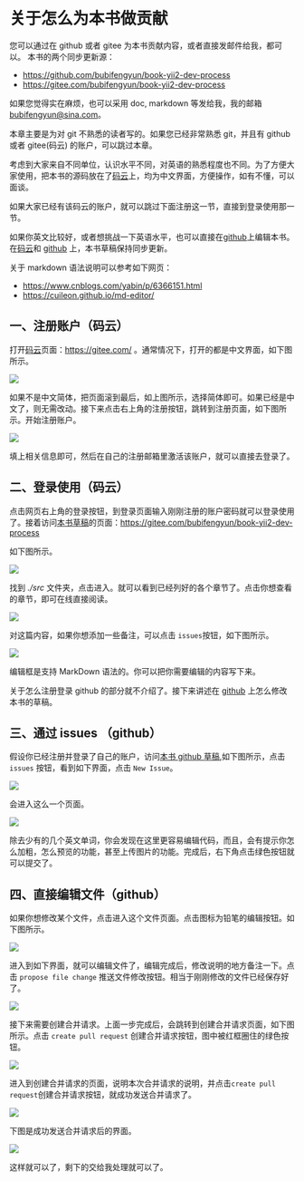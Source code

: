 # 关于怎么为本书做贡献

您可以通过在 github 或者 gitee 为本书贡献内容，或者直接发邮件给我，都可以。
本书的两个同步更新源：

+ https://github.com/bubifengyun/book-yii2-dev-process
+ https://gitee.com/bubifengyun/book-yii2-dev-process

如果您觉得实在麻烦，也可以采用 doc, markdown 等发给我，我的邮箱 bubifengyun@sina.com。

本章主要是为对 git 不熟悉的读者写的。如果您已经非常熟悉 git，并且有 github 或者 gitee(码云) 的账户，可以跳过本章。

考虑到大家来自不同单位，认识水平不同，对英语的熟悉程度也不同。为了方便大家使用，把本书的源码放在了[码云](https://gitee.com/)上，均为中文界面，方便操作，如有不懂，可以面谈。

如果大家已经有该码云的账户，就可以跳过下面注册这一节，直接到登录使用那一节。

如果你英文比较好，或者想挑战一下英语水平，也可以直接在[github](https://github.com/bubifengyun/book-yii2-dev-process)上编辑本书。在[码云](https://gitee.com/bubifengyun/book-yii2-dev-process)和 [github](https://github.com/bubifengyun/book-yii2-dev-process) 上，本书草稿保持同步更新。

关于 markdown 语法说明可以参考如下网页：

- https://www.cnblogs.com/yabin/p/6366151.html
- https://cuileon.github.io/md-editor/

## 一、注册账户（码云）

打开[码云](https://gitee.com/)页面：https://gitee.com/ 。通常情况下，打开的都是中文界面，如下图所示。

![](../images/ch-3-20-open-gitee.png)

如果不是中文简体，把页面滚到最后，如上图所示，选择简体即可。如果已经是中文了，则无需改动。接下来点击右上角的注册按钮，跳转到注册页面，如下图所示。开始注册账户。

![](../images/ch-3-20-signup-gitee.png)

填上相关信息即可，然后在自己的注册邮箱里激活该账户，就可以直接去登录了。

## 二、登录使用（码云）

点击网页右上角的登录按钮，到登录页面输入刚刚注册的账户密码就可以登录使用了。接着访问[本书草稿](https://gitee.com/bubifengyun/book-yii2-dev-process)的页面：https://gitee.com/bubifengyun/book-yii2-dev-process

如下图所示。

![](../images/ch-3-20-login-gitee.png)

找到 *./src* 文件夹，点击进入。就可以看到已经列好的各个章节了。点击你想查看的章节，即可在线直接阅读。

![](../images/ch-3-20-appb.png)

对这篇内容，如果你想添加一些备注，可以点击 `issues`按钮，如下图所示。

![](../images/ch-3-20-issue.png)

编辑框是支持 MarkDown 语法的。你可以把你需要编辑的内容写下来。

关于怎么注册登录 github 的部分就不介绍了。接下来讲述在 [github](https://github.com/bubifengyun/book-yii2-dev-process) 上怎么修改本书的草稿。

## 三、通过 issues （github）

假设你已经注册并登录了自己的账户，访问[本书 github 草稿](https://github.com/bubifengyun/book-yii2-dev-process),如下图所示，点击 `issues` 按钮，看到如下界面，点击 `New Issue`。

![](../images/ch-3-20-github-issues.png)

会进入这么一个页面。

![](../images/ch-3-20-github-new-issue.png)

除去少有的几个英文单词，你会发现在这里更容易编辑代码，而且，会有提示你怎么加粗，怎么预览的功能，甚至上传图片的功能。完成后，右下角点击绿色按钮就可以提交了。

## 四、直接编辑文件（github）

如果你想修改某个文件，点击进入这个文件页面。点击图标为铅笔的编辑按钮。如下图所示。

![](../images/ch-3-20-github-editor.png)

进入到如下界面，就可以编辑文件了，编辑完成后，修改说明的地方备注一下。点击 `propose file change` 推送文件修改按钮。相当于刚刚修改的文件已经保存好了。

![](../images/ch-3-20-github-pull-test.png)

接下来需要创建合并请求。上面一步完成后，会跳转到创建合并请求页面，如下图所示。点击 `create pull request` 创建合并请求按钮，图中被红框圈住的绿色按钮。

![](../images/ch-3-20-github-pull-request-create.png)

进入到创建合并请求的页面，说明本次合并请求的说明，并点击`create pull request`创建合并请求按钮，就成功发送合并请求了。

![](../images/ch-3-20-github-pull-request-commit.png)

下图是成功发送合并请求后的界面。

![](../images/ch-3-20-github-pull-request-ok.png)

这样就可以了，剩下的交给我处理就可以了。